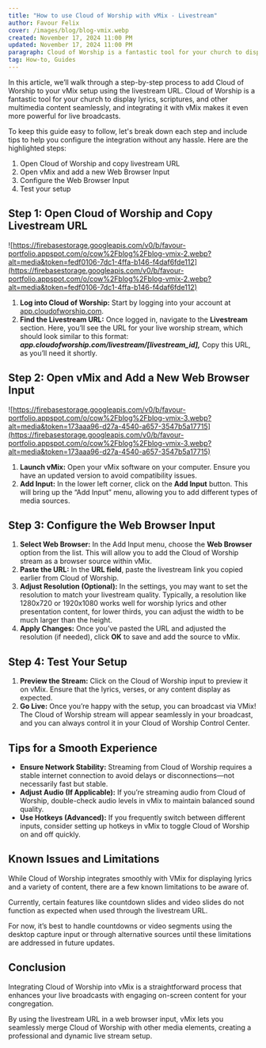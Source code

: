 ```yaml
---
title: "How to use Cloud of Worship with vMix - Livestream"
author: Favour Felix
cover: /images/blog/blog-vmix.webp
created: November 17, 2024 11:00 PM
updated: November 17, 2024 11:00 PM
paragraph: Cloud of Worship is a fantastic tool for your church to display lyrics, scriptures, and more,integrating it with vMix makes it even more powerful for live broadcasts.
tag: How-to, Guides
---
```


In this article, we’ll walk through a step-by-step process to add Cloud of Worship to your vMix setup using the livestream URL. Cloud of Worship is a fantastic tool for your church to display lyrics, scriptures, and other multimedia content seamlessly, and integrating it with vMix makes it even more powerful for live broadcasts.

To keep this guide easy to follow, let's break down each step and include tips to help you configure the integration without any hassle. Here are the highlighted steps:

1. Open Cloud of Worship and copy livestream URL
2. Open vMix and add a new Web Browser Input
3. Configure the Web Browser Input
4. Test your setup

## Step 1: Open Cloud of Worship and Copy Livestream URL

![https://firebasestorage.googleapis.com/v0/b/favour-portfolio.appspot.com/o/cow%2Fblog%2Fblog-vmix-2.webp?alt=media&token=fedf0106-7dc1-4ffa-b146-f4daf6fde112](https://firebasestorage.googleapis.com/v0/b/favour-portfolio.appspot.com/o/cow%2Fblog%2Fblog-vmix-2.webp?alt=media&token=fedf0106-7dc1-4ffa-b146-f4daf6fde112)

1. **Log into Cloud of Worship:** Start by logging into your account at [app.cloudofworship.com](https://app.cloudofworship.com/login).
2. **Find the Livestream URL:** Once logged in, navigate to the **Livestream** section. Here, you’ll see the URL for your live worship stream, which should look similar to this format: ***app.cloudofworship.com/livestream/[livestream_id],*** Copy this URL, as you’ll need it shortly.

## Step 2: Open vMix and Add a New Web Browser Input

![https://firebasestorage.googleapis.com/v0/b/favour-portfolio.appspot.com/o/cow%2Fblog%2Fblog-vmix-3.webp?alt=media&token=173aaa96-d27a-4540-a657-3547b5a17715](https://firebasestorage.googleapis.com/v0/b/favour-portfolio.appspot.com/o/cow%2Fblog%2Fblog-vmix-3.webp?alt=media&token=173aaa96-d27a-4540-a657-3547b5a17715)

1. **Launch vMix:** Open your vMix software on your computer. Ensure you have an updated version to avoid compatibility issues.
2. **Add Input:** In the lower left corner, click on the **Add Input** button. This will bring up the “Add Input” menu, allowing you to add different types of media sources.

## Step 3: Configure the Web Browser Input

1. **Select Web Browser:** In the Add Input menu, choose the **Web Browser** option from the list. This will allow you to add the Cloud of Worship stream as a browser source within vMix.
2. **Paste the URL:** In the **URL field**, paste the livestream link you copied earlier from Cloud of Worship.
3. **Adjust Resolution (Optional):** In the settings, you may want to set the resolution to match your livestream quality. Typically, a resolution like 1280x720 or 1920x1080 works well for worship lyrics and other presentation content, for lower thirds, you can adjust the width to be much larger than the height.
4. **Apply Changes:** Once you’ve pasted the URL and adjusted the resolution (if needed), click **OK** to save and add the source to vMix.

## Step 4: Test Your Setup

1. **Preview the Stream:** Click on the Cloud of Worship input to preview it on vMix. Ensure that the lyrics, verses, or any content display as expected.
2. **Go Live:** Once you’re happy with the setup, you can broadcast via VMix! The Cloud of Worship stream will appear seamlessly in your broadcast, and you can always control it in your Cloud of Worship Control Center.

## Tips for a Smooth Experience

- **Ensure Network Stability:** Streaming from Cloud of Worship requires a stable internet connection to avoid delays or disconnections—not necessarily fast but stable.
- **Adjust Audio (If Applicable):** If you’re streaming audio from Cloud of Worship, double-check audio levels in vMix to maintain balanced sound quality.
- **Use Hotkeys (Advanced):** If you frequently switch between different inputs, consider setting up hotkeys in vMix to toggle Cloud of Worship on and off quickly.

## Known Issues and Limitations

While Cloud of Worship integrates smoothly with VMix for displaying lyrics and a variety of content, there are a few known limitations to be aware of.

Currently, certain features like countdown slides and video slides do not function as expected when used through the livestream URL.

For now, it’s best to handle countdowns or video segments using the desktop capture input or through alternative sources until these limitations are addressed in future updates.

## Conclusion

Integrating Cloud of Worship into vMix is a straightforward process that enhances your live broadcasts with engaging on-screen content for your congregation.

By using the livestream URL in a web browser input, vMix lets you seamlessly merge Cloud of Worship with other media elements, creating a professional and dynamic live stream setup.